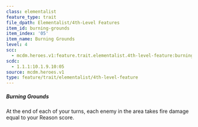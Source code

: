```yaml
---
class: elementalist
feature_type: trait
file_dpath: Elementalist/4th-Level Features
item_id: burning-grounds
item_index: '05'
item_name: Burning Grounds
level: 4
scc:
  - mcdm.heroes.v1:feature.trait.elementalist.4th-level-feature:burning-grounds
scdc:
  - 1.1.1:10.1.9.10:05
source: mcdm.heroes.v1
type: feature/trait/elementalist/4th-level-feature
---
```


##### Burning Grounds

At the end of each of your turns, each enemy in the area takes fire damage equal to your Reason score.
